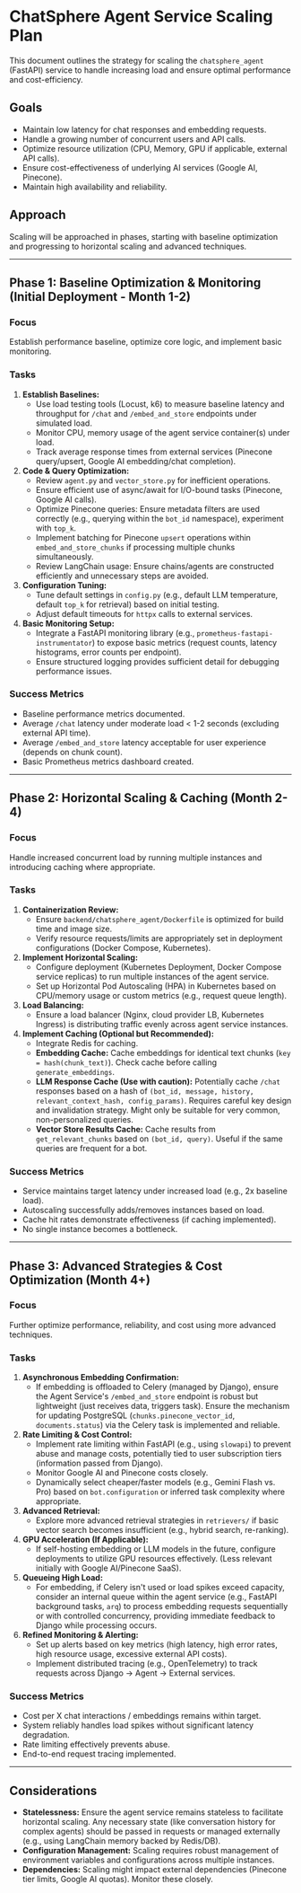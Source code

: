 # ChatSphere Agent Service Scaling Plan

This document outlines the strategy for scaling the `chatsphere_agent` (FastAPI) service to handle increasing load and ensure optimal performance and cost-efficiency.

## Goals

- Maintain low latency for chat responses and embedding requests.
- Handle a growing number of concurrent users and API calls.
- Optimize resource utilization (CPU, Memory, GPU if applicable, external API calls).
- Ensure cost-effectiveness of underlying AI services (Google AI, Pinecone).
- Maintain high availability and reliability.

## Approach

Scaling will be approached in phases, starting with baseline optimization and progressing to horizontal scaling and advanced techniques.

---

## Phase 1: Baseline Optimization & Monitoring (Initial Deployment - Month 1-2)

### Focus
Establish performance baseline, optimize core logic, and implement basic monitoring.

### Tasks
1.  **Establish Baselines:**
    *   Use load testing tools (Locust, k6) to measure baseline latency and throughput for `/chat` and `/embed_and_store` endpoints under simulated load.
    *   Monitor CPU, memory usage of the agent service container(s) under load.
    *   Track average response times from external services (Pinecone query/upsert, Google AI embedding/chat completion).
2.  **Code & Query Optimization:**
    *   Review `agent.py` and `vector_store.py` for inefficient operations.
    *   Ensure efficient use of async/await for I/O-bound tasks (Pinecone, Google AI calls).
    *   Optimize Pinecone queries: Ensure metadata filters are used correctly (e.g., querying within the `bot_id` namespace), experiment with `top_k`.
    *   Implement batching for Pinecone `upsert` operations within `embed_and_store_chunks` if processing multiple chunks simultaneously.
    *   Review LangChain usage: Ensure chains/agents are constructed efficiently and unnecessary steps are avoided.
3.  **Configuration Tuning:**
    *   Tune default settings in `config.py` (e.g., default LLM temperature, default `top_k` for retrieval) based on initial testing.
    *   Adjust default timeouts for `httpx` calls to external services.
4.  **Basic Monitoring Setup:**
    *   Integrate a FastAPI monitoring library (e.g., `prometheus-fastapi-instrumentator`) to expose basic metrics (request counts, latency histograms, error counts per endpoint).
    *   Ensure structured logging provides sufficient detail for debugging performance issues.

### Success Metrics
- Baseline performance metrics documented.
- Average `/chat` latency under moderate load < 1-2 seconds (excluding external API time).
- Average `/embed_and_store` latency acceptable for user experience (depends on chunk count).
- Basic Prometheus metrics dashboard created.

---

## Phase 2: Horizontal Scaling & Caching (Month 2-4)

### Focus
Handle increased concurrent load by running multiple instances and introducing caching where appropriate.

### Tasks
1.  **Containerization Review:**
    *   Ensure `backend/chatsphere_agent/Dockerfile` is optimized for build time and image size.
    *   Verify resource requests/limits are appropriately set in deployment configurations (Docker Compose, Kubernetes).
2.  **Implement Horizontal Scaling:**
    *   Configure deployment (Kubernetes Deployment, Docker Compose service replicas) to run multiple instances of the agent service.
    *   Set up Horizontal Pod Autoscaling (HPA) in Kubernetes based on CPU/memory usage or custom metrics (e.g., request queue length).
3.  **Load Balancing:**
    *   Ensure a load balancer (Nginx, cloud provider LB, Kubernetes Ingress) is distributing traffic evenly across agent service instances.
4.  **Implement Caching (Optional but Recommended):**
    *   Integrate Redis for caching.
    *   **Embedding Cache:** Cache embeddings for identical text chunks (`key = hash(chunk_text)`). Check cache before calling `generate_embeddings`.
    *   **LLM Response Cache (Use with caution):** Potentially cache `/chat` responses based on a hash of `(bot_id, message, history, relevant_context_hash, config_params)`. Requires careful key design and invalidation strategy. Might only be suitable for very common, non-personalized queries.
    *   **Vector Store Results Cache:** Cache results from `get_relevant_chunks` based on `(bot_id, query)`. Useful if the same queries are frequent for a bot.

### Success Metrics
- Service maintains target latency under increased load (e.g., 2x baseline load).
- Autoscaling successfully adds/removes instances based on load.
- Cache hit rates demonstrate effectiveness (if caching implemented).
- No single instance becomes a bottleneck.

---

## Phase 3: Advanced Strategies & Cost Optimization (Month 4+)

### Focus
Further optimize performance, reliability, and cost using more advanced techniques.

### Tasks
1.  **Asynchronous Embedding Confirmation:**
    *   If embedding is offloaded to Celery (managed by Django), ensure the Agent Service's `/embed_and_store` endpoint is robust but lightweight (just receives data, triggers task). Ensure the mechanism for updating PostgreSQL (`chunks.pinecone_vector_id`, `documents.status`) via the Celery task is implemented and reliable.
2.  **Rate Limiting & Cost Control:**
    *   Implement rate limiting within FastAPI (e.g., using `slowapi`) to prevent abuse and manage costs, potentially tied to user subscription tiers (information passed from Django).
    *   Monitor Google AI and Pinecone costs closely.
    *   Dynamically select cheaper/faster models (e.g., Gemini Flash vs. Pro) based on `bot.configuration` or inferred task complexity where appropriate.
3.  **Advanced Retrieval:**
    *   Explore more advanced retrieval strategies in `retrievers/` if basic vector search becomes insufficient (e.g., hybrid search, re-ranking).
4.  **GPU Acceleration (If Applicable):**
    *   If self-hosting embedding or LLM models in the future, configure deployments to utilize GPU resources effectively. (Less relevant initially with Google AI/Pinecone SaaS).
5.  **Queueing High Load:**
    *   For embedding, if Celery isn't used or load spikes exceed capacity, consider an internal queue within the agent service (e.g., FastAPI background tasks, `arq`) to process embedding requests sequentially or with controlled concurrency, providing immediate feedback to Django while processing occurs.
6.  **Refined Monitoring & Alerting:**
    *   Set up alerts based on key metrics (high latency, high error rates, high resource usage, excessive external API costs).
    *   Implement distributed tracing (e.g., OpenTelemetry) to track requests across Django -> Agent -> External services.

### Success Metrics
- Cost per X chat interactions / embeddings remains within target.
- System reliably handles load spikes without significant latency degradation.
- Rate limiting effectively prevents abuse.
- End-to-end request tracing implemented.

---

## Considerations

- **Statelessness:** Ensure the agent service remains stateless to facilitate horizontal scaling. Any necessary state (like conversation history for complex agents) should be passed in requests or managed externally (e.g., using LangChain memory backed by Redis/DB).
- **Configuration Management:** Scaling requires robust management of environment variables and configurations across multiple instances.
- **Dependencies:** Scaling might impact external dependencies (Pinecone tier limits, Google AI quotas). Monitor these closely. 